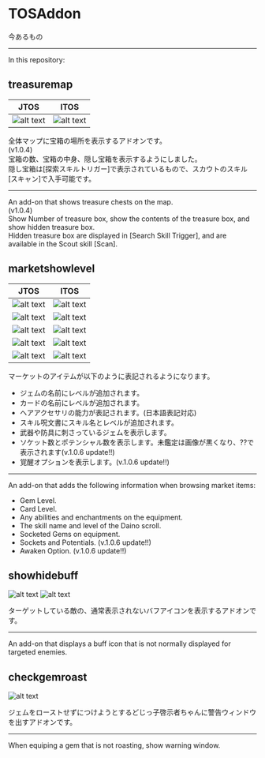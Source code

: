 # TOSAddon

今あるもの

----

In this repository:

treasuremap
--
|JTOS|ITOS|
|---|---|
|![alt text](http://i.imgur.com/eA7BzT6.jpg "JP Screenshot")|![alt text](http://i.imgur.com/yJGJ0Eo.jpg "en Screenshot")|

全体マップに宝箱の場所を表示するアドオンです。  
(v1.0.4)  
宝箱の数、宝箱の中身、隠し宝箱を表示するようにしました。  
隠し宝箱は[探索スキルトリガー]で表示されているもので、スカウトのスキル[スキャン]で入手可能です。  

----

An add-on that shows treasure chests on the map.  
(v1.0.4)  
Show Number of treasure box, show the contents of the treasure box, and show hidden treasure box.  
Hidden treasure box are displayed in [Search Skill Trigger], and are available in the Scout skill [Scan].  

marketshowlevel
--

|JTOS|ITOS|
|---|---|
|![alt text](http://i.imgur.com/e9UWoYR.png "Jem JP Screenshot")|![alt text](http://i.imgur.com/TzPXeMR.png "Jem Screenshot")|
|![alt text](http://i.imgur.com/Wmxu1hp.png "Card JP Screenshot")|![alt text](http://i.imgur.com/IAFE2P3.png "Card Screenshot")|
|![alt text](http://i.imgur.com/dpXZhip.png "Spell JP Screenshot")|![alt text](http://i.imgur.com/PZEQ8zh.png "Spell Screenshot")|
|![alt text](http://i.imgur.com/r96ynTn.png "Hair JP Screenshot")|![alt text](http://i.imgur.com/lYoO7FZ.png "Hair Screenshot")|
|![alt text](http://i.imgur.com/Ssndgeh.png "Equip JP Screenshott")|![alt text](http://i.imgur.com/smvggny.png "Equip Screenshot")|


マーケットのアイテムが以下のように表記されるようになります。  
* ジェムの名前にレベルが追加されます。
* カードの名前にレベルが追加されます。
* ヘアアクセサリの能力が表記されます。(日本語表記対応)
* スキル呪文書にスキル名とレベルが追加されます。
* 武器や防具に刺さっているジェムを表示します。
* ソケット数とポテンシャル数を表示します。未鑑定は画像が黒くなり、??で表示されます(v.1.0.6 update!!)
* 覚醒オプションを表示します。(v.1.0.6 update!!)

----

An add-on that adds the following information when browsing market items:

* Gem Level.
* Card Level.
* Any abilities and enchantments on the equipment.
* The skill name and level of the Daino scroll.
* Socketed Gems on equipment.
* Sockets and Potentials. (v.1.0.6 update!!)
* Awaken Option. (v.1.0.6 update!!)

showhidebuff
--
![alt text](http://i.imgur.com/xYBxip1.png "buf1")
![alt text](http://i.imgur.com/BOJIWsL.png "buf2")

ターゲットしている敵の、通常表示されないバフアイコンを表示するアドオンです。  

----

An add-on that displays a buff icon that is not normally displayed for targeted enemies.

checkgemroast
--
![alt text](http://i.imgur.com/KIkA8cF.png "jp Screenshot")

ジェムをローストせずにつけようとするどじっ子啓示者ちゃんに警告ウィンドウを出すアドオンです。  

----

When equiping a gem that is not roasting, show warning window.

